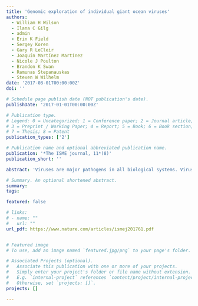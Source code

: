 ```yaml
---
title: 'Genomic exploration of individual giant ocean viruses'
authors:
  - William H Wilson
  - Ilana C Gilg
  - admin
  - Erin K Field
  - Sergey Koren
  - Gary R LeCleir
  - Joaquín Martínez Martínez
  - Nicole J Poulton
  - Brandon K Swan
  - Ramunas Stepanauskas
  - Steven W Wilhelm
date: '2017-08-01T00:00:00Z'
doi: ''

# Schedule page publish date (NOT publication's date).
publishDate: '2017-01-01T00:00:00Z'

# Publication type.
# Legend: 0 = Uncategorized; 1 = Conference paper; 2 = Journal article;
# 3 = Preprint / Working Paper; 4 = Report; 5 = Book; 6 = Book section;
# 7 = Thesis; 8 = Patent
publication_types: ['2']

# Publication name and optional abbreviated publication name.
publication: '*The ISME journal, 11*(8)'
publication_short: ''

abstract: 'Viruses are major pathogens in all biological systems. Virus propagation and downstream analysis remains a challenge, particularly in the ocean where the majority of their microbial hosts remain recalcitrant to current culturing techniques. We used a cultivation-independent approach to isolate and sequence individual viruses. The protocol uses high-speed fluorescence-activated virus sorting flow cytometry, multiple displacement amplification (MDA), and downstream genomic sequencing. We focused on ‘giant viruses’ that are readily distinguishable by flow cytometry. From a single-milliliter sample of seawater collected from off the dock at Boothbay Harbor, ME, USA, we sorted almost 700 single virus particles, and subsequently focused on a detailed genome analysis of 12. A wide diversity of viruses was identified that included Iridoviridae, extended Mimiviridae and even a taxonomically novel (unresolved) giant virus. We discovered a viral metacaspase homolog in one of our sorted virus particles and discussed its implications in rewiring host metabolism to enhance infection. In addition, we demonstrated that viral metacaspases are widespread in the ocean. We also discovered a virus that contains both a reverse transcriptase and a transposase; although highly speculative, we suggest such a genetic complement would potentially allow this virus to exploit a latency propagation mechanism. Application of single virus genomics provides a powerful opportunity to circumvent cultivation of viruses, moving directly to genomic investigation of naturally occurring viruses, with the assurance that the sequence data is virus-specific, non-chimeric and contains no cellular contamination.'

# Summary. An optional shortened abstract.
summary:
tags:

featured: false

# links:
# - name: ""
#   url: ""
url_pdf: https://www.nature.com/articles/ismej201761.pdf


# Featured image
# To use, add an image named `featured.jpg/png` to your page's folder.

# Associated Projects (optional).
#   Associate this publication with one or more of your projects.
#   Simply enter your project's folder or file name without extension.
#   E.g. `internal-project` references `content/project/internal-project/index.md`.
#   Otherwise, set `projects: []`.
projects: []

---
```



